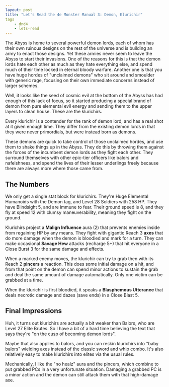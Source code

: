 ```yaml
---
layout: post
title: "Let's Read the 4e Monster Manual 3: Demon, Klurichir"
tags
    - dnd4
    - lets-read
---
```


The Abyss is home to several powerful demon lords, each of whom has their own
ruinous designs on the rest of the universe and is building an army to enact
those designs. Yet these armies never seem to leave the Abyss to start their
invasions. One of the reasons for this is that the demon lords hate each other
as much as they hate everything else, and spend much of their time locked in
eternal bloody warfare. Another one is that you have huge hordes of "unclaimed
demons" who sit around and smoulder with generic rage, focusing on their own
immediate concerns instead of larger schemes.

Well, it looks like the seed of cosmic evil at the bottom of the Abyss has had
enough of this lack of focus, so it started producing a special brand of demon
from pure elemental evil energy and sending them to the upper layers to clean
house. These are the klurichirs.

Every klurichir is a contender for the rank of demon lord, and has a real shot
at it given enough time. They differ from the existing demon lords in that they
were never primordials, but were instead born as demons.

These demons are quick to take control of those unclaimed hordes, and use them
to shake things up in the Abyss. They do this by throwing them against the
forces of the incumbent demon lords as they fight each other. They surround
themselves with other epic-tier officers like balors and nafelshnees, and spend
the lives of their lesser underlings freely because there are always more where
those came from.

## The Numbers

We only get a single stat block for klurichirs. They're Huge Elemental Humanoids
with the Demon tag, and Level 28 Soldiers with 258 HP. They have Blindsight 5,
and are immune to fear. Their ground speed is 8, and they fly at speed 12 with
clumsy maneuverability, meaning they fight on the ground.

Klurichirs project a **Malign Influence** aura (2) that prevents enemies inside
from regaining HP by any means. They fight with gigantic Reach 3 **axes** that
do more damage when the demon is bloodied and mark for a turn. They can make
occasional **Savage Hew** attacks (recharge 5+) that hit everyone in a Close
Burst 3 for the same damage and effects.

When a marked enemy moves, the klurichir can try to grab then with its Reach 2
**pincers** a reaction. This does some initial damage on a hit, and from that
point on the demon can spend minor actions to sustain the grab and deal the same
amount of damage automatically. Only one victim can be grabbed at a time.

When the klurichir is first bloodied, it speaks a **Blasphemous Utterance** that
deals necrotic damage and dazes (save ends) in a Close Blast 5.

## Final Impressions

Huh, it turns out klurichirs are actually a bit weaker than Balors, who are
Level 27 Elite Brutes. So I have a bit of a hard time believing the text that
says they're "on the cusp of becoming demon lords".

Maybe that also applies to balors, and you can reskin klurichirs into "baby
balors" wielding axes instead of the classic sword and whip combo. It's also
relatively easy to make klurichirs into elites via the usual rules.

Mechanically, I like the "no healz" aura and the pincers, which combine to put
grabbed PCs in a very unfortunate situation. Damaging a grabbed PC is a minor
action and the demon can still attack them with that high-damage axe.
